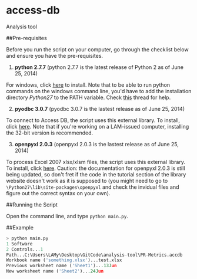 access-db
=========

Analysis tool

##Pre-requisites

Before you run the script on your computer, go through the checklist below and ensure you have the pre-requisites.

1. **python 2.7.7** (python 2.7.7 is the latest release of Python 2 as of June 25, 2014)
  
  For windows, click [here](https://www.python.org/downloads/windows/ "Python 2.7.7 Installation") to install. Note that to be able to run python commands on the windows command line, you'd have to add the installation directory *Python27* to the PATH variable. Check [this](http://stackoverflow.com/questions/4621255/how-do-i-run-a-python-program-in-the-command-prompt-in-windows-7 "Stackoverflow thread") thread for help.

2. **pyodbc 3.0.7** (pyodbc 3.0.7 is the lastest release as of June 25, 2014)
  
  To connect to Access DB, the script uses this external library. To install, click [here](https://code.google.com/p/pyodbc/downloads/list). Note that if you're working on a LAM-issued computer, installing the 32-bit version is recommended.

3. **openpyxl 2.0.3** (openpyxl 2.0.3 is the lastest release as of June 25, 2014)
  
  To process Excel 2007 xlsx/xlsm files, the script uses this external library. To install, click [here](https://pypi.python.org/pypi/openpyxl).
  Caution: the documentation for openpyxl 2.0.3 is still being updated, so don't fret if the code in the tutorial section of the library website doesn't work as it is supposed to (you might need to go to `\Python27\lib\site-packages\openpyxl` and check the invidual files and figure out the correct syntax on your own).

##Running the Script

Open the command line, and type `python main.py`.

##Example

```python
> python main.py
1 Software
2 Controls...1
Path...C:\Users\LAMy\Desktop\GitCode\analysis-tool\PR-Metrics.accdb
Workbook name ('something.xlsx')...test.xlsx
Previous worksheet name ('Sheet1')...13Jun
New worksheet name ('Sheet2')...24Jun
```
